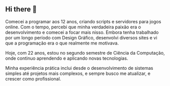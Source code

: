## Hi there 👋

Comecei a programar aos 12 anos, criando scripts e servidores para jogos online. Com o tempo, percebi que minha verdadeira paixão era o desenvolvimento e comecei a focar mais nisso. Embora tenha trabalhado por um longo período com Design Gráfico, desenvolvi diversos sites e vi que a programação era o que realmente me motivava.

Hoje, com 22 anos, estou no segundo semestre de Ciência da Computação, onde continuo aprendendo e aplicando novas tecnologias.

Minha experiência prática inclui desde o desenvolvimento de sistemas simples até projetos mais complexos, e sempre busco me atualizar, e crescer como profissional.
